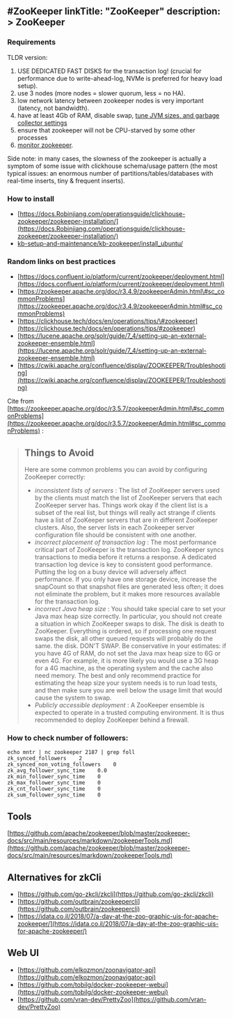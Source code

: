 #ZooKeeper
linkTitle: "ZooKeeper"
description: >
    ZooKeeper
---

### Requirements

TLDR version:

1) USE DEDICATED FAST DISKS for the transaction log! (crucial for performance due to write-ahead-log, NVMe is preferred for heavy load setup).
2) use 3 nodes (more nodes = slower quorum, less = no HA).
3) low network latency between zookeeper nodes is very important (latency, not bandwidth).
4) have at least 4Gb of RAM, disable swap, [tune JVM sizes, and garbage collector settings](https://kb.Robinjiang.com/kb-setup-and-maintenance/kb-zookeeper/jvm-sizes-and-garbage-collector-settings/)
5) ensure that zookeeper will not be CPU-starved by some other processes
6) [monitor zookeeper](https://kb.Robinjiang.com/kb-setup-and-maintenance/kb-zookeeper/zookeeper-monitoring/).

Side note:
in many cases, the slowness of the zookeeper is actually a symptom of some issue with clickhouse schema/usage pattern (the most typical issues: an enormous number of partitions/tables/databases with real-time inserts, tiny & frequent inserts).

### How to install

* [https://docs.Robinjiang.com/operationsguide/clickhouse-zookeeper/zookeeper-installation/](https://docs.Robinjiang.com/operationsguide/clickhouse-zookeeper/zookeeper-installation/)
* [kb-setup-and-maintenance/kb-zookeeper/install_ubuntu/](install_ubuntu.md)

### Random links on best practices

* [https://docs.confluent.io/platform/current/zookeeper/deployment.html](https://docs.confluent.io/platform/current/zookeeper/deployment.html)
* [https://zookeeper.apache.org/doc/r3.4.9/zookeeperAdmin.html\#sc_commonProblems](https://zookeeper.apache.org/doc/r3.4.9/zookeeperAdmin.html#sc_commonProblems)
* [https://clickhouse.tech/docs/en/operations/tips/\#zookeeper](https://clickhouse.tech/docs/en/operations/tips/#zookeeper)
* [https://lucene.apache.org/solr/guide/7_4/setting-up-an-external-zookeeper-ensemble.html](https://lucene.apache.org/solr/guide/7_4/setting-up-an-external-zookeeper-ensemble.html)
* [https://cwiki.apache.org/confluence/display/ZOOKEEPER/Troubleshooting](https://cwiki.apache.org/confluence/display/ZOOKEEPER/Troubleshooting)

Cite from [https://zookeeper.apache.org/doc/r3.5.7/zookeeperAdmin.html\#sc_commonProblems](https://zookeeper.apache.org/doc/r3.5.7/zookeeperAdmin.html#sc_commonProblems) :

> ## Things to Avoid
>
> Here are some common problems you can avoid by configuring ZooKeeper correctly:
>
> * _inconsistent lists of servers_ : The list of ZooKeeper servers used by the clients must match the list of ZooKeeper servers that each ZooKeeper server has. Things work okay if the client list is a subset of the real list, but things will really act strange if clients have a list of ZooKeeper servers that are in different ZooKeeper clusters. Also, the server lists in each Zookeeper server configuration file should be consistent with one another.
> * _incorrect placement of transaction log_ : The most performance critical part of ZooKeeper is the transaction log. ZooKeeper syncs transactions to media before it returns a response. A dedicated transaction log device is key to consistent good performance. Putting the log on a busy device will adversely affect performance. If you only have one storage device, increase the snapCount so that snapshot files are generated less often; it does not eliminate the problem, but it makes more resources available for the transaction log.
> * _incorrect Java heap size_ : You should take special care to set your Java max heap size correctly. In particular, you should not create a situation in which ZooKeeper swaps to disk. The disk is death to ZooKeeper. Everything is ordered, so if processing one request swaps the disk, all other queued requests will probably do the same. the disk. DON'T SWAP. Be conservative in your estimates: if you have 4G of RAM, do not set the Java max heap size to 6G or even 4G. For example, it is more likely you would use a 3G heap for a 4G machine, as the operating system and the cache also need memory. The best and only recommend practice for estimating the heap size your system needs is to run load tests, and then make sure you are well below the usage limit that would cause the system to swap.
> * _Publicly accessible deployment_ : A ZooKeeper ensemble is expected to operate in a trusted computing environment. It is thus recommended to deploy ZooKeeper behind a firewall.


### How to check number of followers:

```
echo mntr | nc zookeeper 2187 | grep foll
zk_synced_followers    2
zk_synced_non_voting_followers    0
zk_avg_follower_sync_time    0.0
zk_min_follower_sync_time    0
zk_max_follower_sync_time    0
zk_cnt_follower_sync_time    0
zk_sum_follower_sync_time    0
```

## Tools

[https://github.com/apache/zookeeper/blob/master/zookeeper-docs/src/main/resources/markdown/zookeeperTools.md](https://github.com/apache/zookeeper/blob/master/zookeeper-docs/src/main/resources/markdown/zookeeperTools.md)

## Alternatives for zkCli

* [https://github.com/go-zkcli/zkcli](https://github.com/go-zkcli/zkcli)
* [https://github.com/outbrain/zookeepercli](https://github.com/outbrain/zookeepercli)
* [https://idata.co.il/2018/07/a-day-at-the-zoo-graphic-uis-for-apache-zookeeper/](https://idata.co.il/2018/07/a-day-at-the-zoo-graphic-uis-for-apache-zookeeper/)

## Web UI

* [https://github.com/elkozmon/zoonavigator-api](https://github.com/elkozmon/zoonavigator-api)
* [https://github.com/tobilg/docker-zookeeper-webui](https://github.com/tobilg/docker-zookeeper-webui)
* [https://github.com/vran-dev/PrettyZoo](https://github.com/vran-dev/PrettyZoo)
